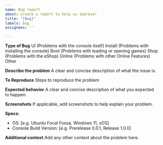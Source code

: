 ```yaml
---
name: Bug report
about: Create a report to help us improve!
title: "[Bug]"
labels: bug
assignees: ''

---
```


**Type of Bug**
UI (Problems with the console itself)
Install (Problems with installing the console)
Boot (Problems with loading or opening games)
Shop (Problems with the eShop)
Online (Problems with other Online Features)
Other

**Describe the problem**
A clear and concise description of what the issue is.

**To Reproduce**
Steps to reproduce the problem

**Expected behavior**
A clear and concise description of what you expected to happen.

**Screenshots**
If applicable, add screenshots to help explain your problem.

**Specs:**
 - OS: [e.g. Ubuntu Focal Fossa, Windows 11, xOS]
 - Console Build Version: [e.g. Prerelease 0.0.1, Release 1.0.0]

**Additional context**
Add any other context about the problem here.

